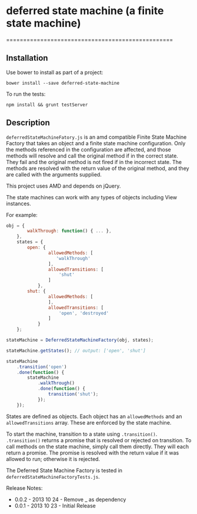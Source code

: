 # deferred state machine (a finite state machine)
=================================================

## Installation

Use bower to install as part of a project:
```
bower install --save deferred-state-machine
```

To run the tests:
```
npm install && grunt testServer
```

## Description

`deferredStateMachineFatory.js` is an amd compatible Finite State Machine Factory that takes an object and a finite state machine
configuration. Only the methods referenced in the configuration are affected, and those methods
will resolve and call the original method if in the correct state. They fail and the original method is not fired
if in the incorrect state. The methods are resolved with the return value of the original method, and they are called
with the arguments supplied.

This project uses AMD and depends on jQuery.

The state machines can work with any types of objects including View instances.

For example:

```javascript
obj = {
        walkThrough: function() { ... },
    },
    states = {
        open: {
                allowedMethods: [
                   'walkThrough'
                ],
                allowedTransitions: [
                    'shut'
                ]
            },
        shut: {
                allowedMethods: [
                ],
                allowedTransitions: [
                    'open', 'destroyed'
                ]
            }
    };

stateMachine = DeferredStateMachineFactory(obj, states);

stateMachine.getStates(); // output: ['open', 'shut']

stateMachine
    .transition('open')
    .done(function() {
        stateMachine
            .walkThrough()
            .done(function() {
                transition('shut');
            });
    });
```

States are defined as objects. Each object has an `allowedMethods` and an `allowedTransitions` array. These are enforced
by the state machine.

To start the machine, transition to a state using `.transition()`. `.transition()` returns a promise that is resolved or
rejected on transition. To call methods on the state machine, simply call them directly. They will each return a promise.
The promise is resolved with the return value if it was allowed to run; otherwise it is rejected.

The Deferred State Machine Factory is tested in `deferredStateMachineFactoryTests.js`.

Release Notes:

* 0.0.2 - 2013 10 24 - Remove _ as dependency
* 0.0.1 - 2013 10 23 - Initial Release
